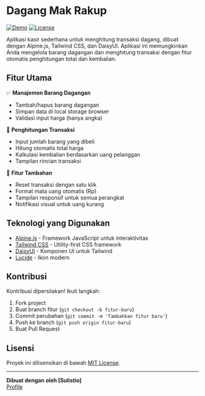 # Dagang Mak Rakup

[![Demo](https://img.shields.io/badge/Live-Demo-brightgreen?style=for-the-badge)](https://dagangmakrakup.netlify.app)
[![License](https://img.shields.io/badge/License-MIT-blue?style=for-the-badge)](LICENSE)

Aplikasi kasir sederhana untuk menghitung transaksi dagang, dibuat dengan Alpine.js, Tailwind CSS, dan DaisyUI. Aplikasi ini memungkinkan Anda mengelola barang dagangan dan menghitung transaksi dengan fitur otomatis penghitungan total dan kembalian.

## Fitur Utama

✅ **Manajemen Barang Dagangan**

- Tambah/hapus barang dagangan
- Simpan data di local storage browser
- Validasi input harga (hanya angka)

🧮 **Penghitungan Transaksi**

- Input jumlah barang yang dibeli
- Hitung otomatis total harga
- Kalkulasi kembalian berdasarkan uang pelanggan
- Tampilan rincian transaksi

🔄 **Fitur Tambahan**

- Reset transaksi dengan satu klik
- Format mata uang otomatis (Rp)
- Tampilan responsif untuk semua perangkat
- Notifikasi visual untuk uang kurang

## Teknologi yang Digunakan

- [Alpine.js](https://alpinejs.dev/) - Framework JavaScript untuk interaktivitas
- [Tailwind CSS](https://tailwindcss.com/) - Utility-first CSS framework
- [DaisyUI](https://daisyui.com/) - Komponen UI untuk Tailwind
- [Lucide](https://lucide.dev/) - Ikon modern

## Kontribusi

Kontribusi dipersilakan! Ikuti langkah:

1. Fork project
2. Buat branch fitur (`git checkout -b fitur-baru`)
3. Commit perubahan (`git commit -m 'Tambahkan fitur baru'`)
4. Push ke branch (`git push origin fitur-baru`)
5. Buat Pull Request

## Lisensi

Proyek ini dilisensikan di bawah [MIT License](LICENSE).

---

**Dibuat dengan oleh [Sulistio]**  
[Profile](https://tio-pratomo.github.io)

